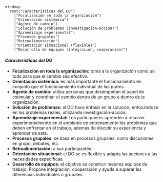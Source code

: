 ```mermaid
mindmap
  root("Características del DO")
    ("Focalización en toda la organización")
    ("Orientación sistémica")
    ("Agente de cambio")
    ("Solución de problemas (investigación-acción)")
    ("Aprendizaje experimental")
    ("Procesos grupales")
    ("Retroalimentación")
    ("Orientación situacional (flexible)")
    ("Desarrollo de equipos (integración, cooperación)")
```

#### ***Características del DO***

* **Focalización en toda la organización:** toma a la organización como un todo para que el cambio sea efectivo.  
* **Orientación sistémica:** es más importante el funcionamiento en conjunto que el funcionamiento individual de las partes.  
* **Agente de cambio:** utiliza personas que desempeñan el papel de estimular y coordinar el cambio dentro de un grupo o dentro de la organización.  
* **Solución de problemas:** el DO hace énfasis en la solución, enfocándose en los problemas reales, utilizando investigación-acción.  
* **Aprendizaje experimental:** Los participantes aprenden a resolver experimentalmente en el ambiente de entrenamiento los problemas que deben enfrentar en el trabajo, además de discutir su experiencia y aprender de esta.  
* **Procesos grupales:** se basa en procesos grupales, como discusiones en grupo, debates, etc.  
* **Retroalimentación:** a sus participantes.  
* **Orientación situacional:** el DO se es flexible y adapta las acciones a las necesidades específicas.  
* **Desarrollo de equipos:** el objetivo es construir mejores equipos de trabajo. Propone integración, cooperación y ayuda a superar las diferencias individuales o grupales. 